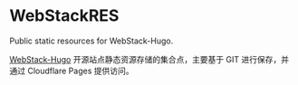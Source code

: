 # WebStackRES

Public static resources for WebStack-Hugo.

[WebStack-Hugo](https://bioit.top/) 开源站点静态资源存储的集合点，主要基于 GIT 进行保存，并通过 Cloudflare Pages 提供访问。
